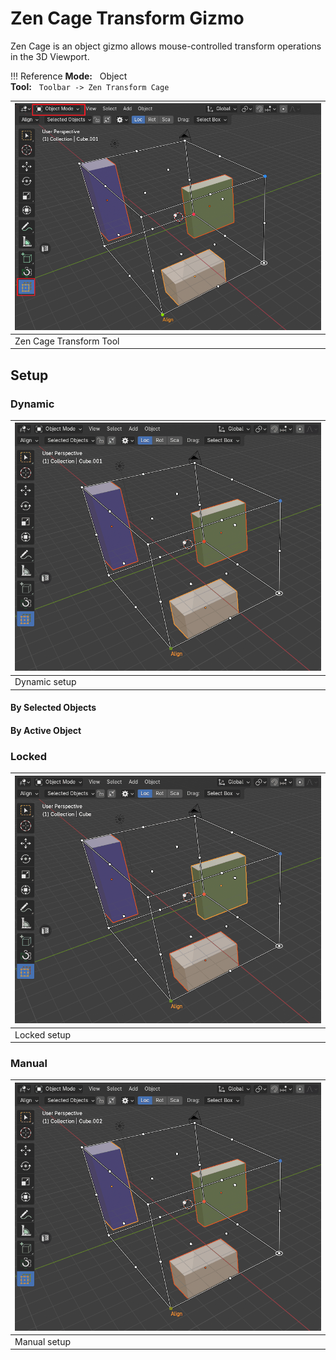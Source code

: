 # Zen Cage Transform Gizmo
Zen Cage is an object gizmo allows mouse-controlled transform operations in the 3D Viewport. 

!!! Reference
    **Mode:** &nbsp; Object <br>
    **Tool:** &nbsp; `Toolbar -> Zen Transform Cage`

| ![](img/screen/cage_tool_preview.png) |
|---|
| Zen Cage Transform Tool |

## Setup

### Dynamic
| ![](img/screen/setup_dynamic.gif) |
|---|
| Dynamic setup |

#### By Selected Objects

#### By Active Object

### Locked
| ![](img/screen/locked_setup.gif) |
|---|
| Locked setup |

### Manual
| ![](img/screen/manual_setup.gif) |
|---|
| Manual setup |
